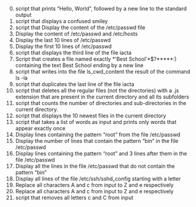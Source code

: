 0. script that prints “Hello, World”, followed by a new line to the standard output 
1. script that displays a confused smiley
2. script that Display the content of the /etc/passwd file
3. Display the content of /etc/passwd and /etc/hosts
4. Display the last 10 lines of /etc/passwd
5. Display the first 10 lines of /etc/passwd
6. script that displays the third line of the file iacta
7. Script that creates a file named exactly \*\'Best School\'\*$\?\*\*\*\*\*:) containing the text Best School ending by a new line
8. script that writes into the file ls_cwd_content the result of the command ls -la
9. script that duplicates the last line of the file iacta
10. script that deletes all the regular files (not the directories) with a .js extension that are present in the current directory and all its subfolders
11.  script that counts the number of directories and sub-directories in the current directory.
12. script that displays the 10 newest files in the current directory
13. script that takes a list of words as input and prints only words that appear exactly once
14. Display lines containing the pattern “root” from the file /etc/passwd
15. Display the number of lines that contain the pattern “bin” in the file /etc/passwd
16. Display lines containing the pattern “root” and 3 lines after them in the file /etc/passwd
17. Display all the lines in the file /etc/passwd that do not contain the pattern “bin”
17. Display all lines of the file /etc/ssh/sshd_config starting with a letter
18. Replace all characters A and c from input to Z and e respectively
19. Replace all characters A and c from input to Z and e respectively
20. script that removes all letters c and C from input

